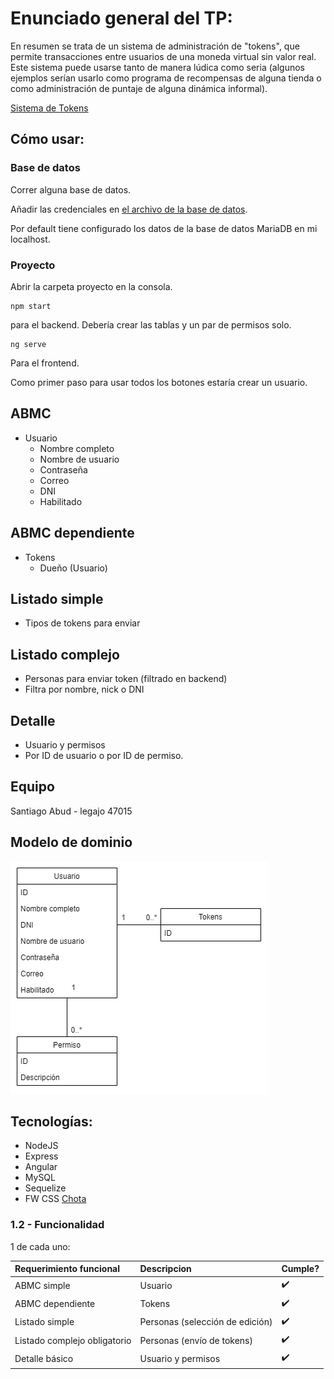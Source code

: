 # Enunciado general del TP:

En resumen se trata de un sistema de administración de "tokens", que permite transacciones entre usuarios de una moneda virtual sin valor real. Este sistema puede usarse tanto de manera lúdica como seria (algunos ejemplos serían usarlo como programa de recompensas de alguna tienda o como administración de puntaje de alguna dinámica informal).

[Sistema de Tokens](tokenizate.com.ar)

## Cómo usar:

### Base de datos

Correr alguna base de datos.

Añadir las credenciales en [el archivo de la base de datos](proyecto/backend/datos/db.js).

Por default tiene configurado los datos de la base de datos MariaDB en mi localhost.

### Proyecto

Abrir la carpeta proyecto en la consola.

    npm start 

para el backend.
Debería crear las tablas y un par de permisos solo.

    ng serve

Para el frontend.

Como primer paso para usar todos los botones estaría crear un usuario.

## ABMC
- Usuario
  - Nombre completo
  - Nombre de usuario
  - Contraseña
  - Correo
  - DNI
  - Habilitado
## ABMC dependiente
- Tokens
  - Dueño (Usuario)
## Listado simple
- Tipos de tokens para enviar
## Listado complejo
- Personas para enviar token (filtrado en backend)
- Filtra por nombre, nick o DNI
## Detalle
- Usuario y permisos
- Por ID de usuario o por ID de permiso.
## Equipo
Santiago Abud - legajo 47015
## Modelo de dominio
 ![Modelo de dominio del Sistema de Tokens](modelo-de-dominio.png)
## Tecnologías:
- NodeJS
- Express
- Angular
- MySQL
- Sequelize
- FW CSS [Chota](https://jenil.github.io/chota/)

### 1.2 - Funcionalidad

1 de cada uno:

|Requerimiento funcional|Descripcion|Cumple?|
|:-|:-|-|
|ABMC simple|Usuario|:heavy_check_mark:
|ABMC dependiente|Tokens|:heavy_check_mark:
|Listado simple|Personas (selección de edición)|:heavy_check_mark:
|Listado complejo obligatorio|Personas (envío de tokens)|:heavy_check_mark:
|Detalle básico|Usuario y permisos|:heavy_check_mark:
